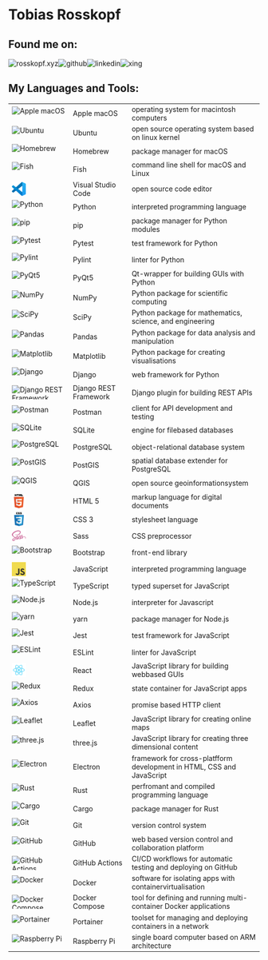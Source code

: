 # Tobias Rosskopf

## Found me on:
[<img align="left" height="28px" alt="rosskopf.xyz" src="http://upload.wikimedia.org/wikipedia/commons/thumb/c/c4/Globe_icon.svg/1200px-Globe_icon.svg.png"/>][website]
[<img align="left" height="28px" alt="github" src="https://upload.wikimedia.org/wikipedia/commons/thumb/9/91/Octicons-mark-github.svg/2048px-Octicons-mark-github.svg.png"/>][github]
[<img align="left" height="28px" alt="linkedin" src="https://upload.wikimedia.org/wikipedia/commons/thumb/0/01/LinkedIn_Logo.svg/291px-LinkedIn_Logo.svg.png"/>][linkedin]
[<img align="left" height="28px" alt="xing" src="https://w7.pngwing.com/pngs/374/219/png-transparent-logo-xing-expression-design-miscellaneous-angle-text-thumbnail.png"/>][xing]
<br />

## My Languages and Tools:

<table>
  <tr>
    <td><img align="left" alt="Apple macOS" height="28px" src="https://upload.wikimedia.org/wikipedia/commons/c/c9/Finder_Icon_macOS_Big_Sur.png" /></td>
    <td>Apple macOS</td>
    <td>operating system for macintosh computers</td>
  </tr>
  <tr>
    <td><img align="left" alt="Ubuntu" height="28px" src="https://assets.ubuntu.com/v1/29985a98-ubuntu-logo32.png" /></td>
    <td>Ubuntu</td>
    <td>open source operating system based on linux kernel</td>
  </tr>
  <tr>
    <td><img align="left" alt="Homebrew" height="28px" src="https://upload.wikimedia.org/wikipedia/commons/3/34/Homebrew_logo.png" /></td>
    <td>Homebrew</td>
    <td>package manager for macOS</td>
  </tr>
  <tr>
    <td><img align="left" alt="Fish" height="28px" src="https://fishshell.com/assets/img/Terminal_Logo_LCD_Small.png" /></td>
    <td>Fish</td>
    <td>command line shell for macOS and Linux</td>
  </tr>
  <tr>
    <td><img align="left" alt="Visual Studio Code" height="28px" src="https://raw.githubusercontent.com/github/explore/80688e429a7d4ef2fca1e82350fe8e3517d3494d/topics/visual-studio-code/visual-studio-code.png" /></td>
    <td>Visual Studio Code</td>
    <td>open source code editor</td>
  </tr>
  <tr>
    <td><img align="left" alt="Python" height="28px" src="https://upload.wikimedia.org/wikipedia/commons/c/c3/Python-logo-notext.svg" /></td>
    <td>Python</td>
    <td>interpreted programming language</td>
  </tr>
  <tr>
    <td><img align="left" alt="pip" height="28px" src="https://upload.wikimedia.org/wikipedia/commons/thumb/6/64/PyPI_logo.svg/1200px-PyPI_logo.svg.png" /></td>
    <td>pip</td>
    <td>package manager for Python modules</td>
  </tr>
  <tr>
    <td><img align="left" alt="Pytest" height="28px" src="https://docs.pytest.org/en/latest/_static/pytest_logo_curves.svg" /></td>
    <td>Pytest</td>
    <td>test framework for Python</td>
  </tr>
  <tr>
    <td><img align="left" alt="Pylint" height="28px" src="https://upload.wikimedia.org/wikipedia/commons/thumb/f/f1/Pylint_Logo_2018.svg/544px-Pylint_Logo_2018.svg.png" /></td>
    <td>Pylint</td>
    <td>linter for Python</td>
  </tr>
  <tr>
    <td><img align="left" alt="PyQt5" height="28px" src="https://upload.wikimedia.org/wikipedia/commons/thumb/e/e6/Python_and_Qt.svg/737px-Python_and_Qt.svg.png" /></td>
    <td>PyQt5</td>
    <td>Qt-wrapper for building GUIs with Python</td>
  </tr>
  <tr>
    <td><img align="left" alt="NumPy" height="28px" src="https://user-images.githubusercontent.com/50221806/86498201-a8bd8680-bd39-11ea-9d08-66b610a8dc01.png" /></td>
    <td>NumPy</td>
    <td>Python package for scientific computing</td>
  </tr>
  <tr>
    <td><img align="left" alt="SciPy" height="28px" src="https://upload.wikimedia.org/wikipedia/commons/thumb/b/b2/SCIPY_2.svg/512px-SCIPY_2.svg.png" /></td>
    <td>SciPy</td>
    <td>Python package for mathematics, science, and engineering</td>
  </tr>
  <tr>
    <td><img align="left" alt="Pandas" height="28px" src="https://pandas.pydata.org/static/img/pandas_mark.svg" /></td>
    <td>Pandas</td>
    <td>Python package for data analysis and manipulation</td>
  </tr>
  <tr>
    <td><img align="left" alt="Matplotlib" height="28px" src="https://upload.wikimedia.org/wikipedia/commons/thumb/0/01/Created_with_Matplotlib-logo.svg/2048px-Created_with_Matplotlib-logo.svg.png" /></td>
    <td>Matplotlib</td>
    <td>Python package for creating visualisations</td>
  </tr>
  <tr>
    <td><img align="left" alt="Django" height="28px" src="https://upload.wikimedia.org/wikipedia/de/thumb/0/0e/Django-logo.svg/2000px-Django-logo.svg.png" /></td>
    <td>Django</td>
    <td>web framework for Python</td>
  </tr>
  <tr>
    <td><img align="left" alt="Django REST Framework" height="28px" src="https://res.cloudinary.com/practicaldev/image/fetch/s--LIUQov36--/c_imagga_scale,f_auto,fl_progressive,h_420,q_auto,w_1000/https://dev-to-uploads.s3.amazonaws.com/i/p91vvc4ktmv42v7smvox.png" /></td>
    <td>Django REST Framework</td>
    <td>Django plugin for building REST APIs</td>
  </tr>
  <tr>
    <td><img align="left" alt="Postman" height="28px" src="https://seeklogo.com/images/P/postman-logo-F43375A2EB-seeklogo.com.png" /></td>
    <td>Postman</td>
    <td>client for API development and testing</td>
  </tr>
  <tr>
    <td><img align="left" alt="SQLite" height="28px" src="https://upload.wikimedia.org/wikipedia/commons/thumb/9/97/Sqlite-square-icon.svg/2048px-Sqlite-square-icon.svg.png" /></td>
    <td>SQLite</td>
    <td>engine for filebased databases</td>
  </tr>
  <tr>
    <td><img align="left" alt="PostgreSQL" height="28px" src="https://upload.wikimedia.org/wikipedia/de/thumb/4/4b/Postgresql.svg/1200px-Postgresql.svg.png" /></td>
    <td>PostgreSQL</td>
    <td>object-relational database system </td>
  </tr>
  <tr>
    <td><img align="left" alt="PostGIS" height="28px" src="https://live.osgeo.org/archive/6.0/_images/logo-PostGIS.png" /></td>
    <td>PostGIS</td>
    <td>spatial database extender for PostgreSQL</td>
  </tr>
  <tr>
    <td><img align="left" alt="QGIS" height="28px" src="https://upload.wikimedia.org/wikipedia/commons/thumb/9/91/QGIS_logo_new.svg/1200px-QGIS_logo_new.svg.png" /></td>
    <td>QGIS</td>
    <td>open source geoinformationsystem</td>
  </tr>
  <tr>
    <td><img align="left" alt="HTML5" height="28px" src="https://raw.githubusercontent.com/github/explore/80688e429a7d4ef2fca1e82350fe8e3517d3494d/topics/html/html.png" /></td>
    <td>HTML 5</td>
    <td>markup language for digital documents</td>
  </tr>
  <tr>
    <td><img align="left" alt="CSS3" height="28px" src="https://raw.githubusercontent.com/github/explore/80688e429a7d4ef2fca1e82350fe8e3517d3494d/topics/css/css.png" /></td>
    <td>CSS 3</td>
    <td>stylesheet language</td>
  </tr>
  <tr>
    <td><img align="left" alt="Sass" height="28px" src="https://raw.githubusercontent.com/github/explore/80688e429a7d4ef2fca1e82350fe8e3517d3494d/topics/sass/sass.png" /></td>
    <td>Sass</td>
    <td>CSS preprocessor</td>
  </tr>
  <tr>
    <td><img align="left" alt="Bootstrap" height="28px" src="https://upload.wikimedia.org/wikipedia/commons/thumb/b/b2/Bootstrap_logo.svg/2560px-Bootstrap_logo.svg.png" /></td>
    <td>Bootstrap</td>
    <td>front-end library</td>
  </tr>
  <tr>
    <td><img align="left" alt="JavaScript" height="28px" src="https://raw.githubusercontent.com/github/explore/80688e429a7d4ef2fca1e82350fe8e3517d3494d/topics/javascript/javascript.png" /></td>
    <td>JavaScript</td>
    <td>interpreted programming language</td>
  </tr>
  <tr>
    <td><img align="left" alt="TypeScript" height="28px" src="https://upload.wikimedia.org/wikipedia/commons/thumb/4/4c/Typescript_logo_2020.svg/1200px-Typescript_logo_2020.svg.png" /></td>
    <td>TypeScript</td>
    <td>typed superset for JavaScript</td>
  </tr>
  <tr>
    <td><img align="left" alt="Node.js" height="28px" src="https://upload.wikimedia.org/wikipedia/commons/thumb/d/d9/Node.js_logo.svg/1280px-Node.js_logo.svg.png" /></td>
    <td>Node.js</td>
    <td>interpreter for Javascript</td>
  </tr>
  <tr>
    <td><img align="left" alt="yarn" height="28px" src="https://seeklogo.com/images/Y/yarn-logo-F5E7A65FA2-seeklogo.com.png" /></td>
    <td>yarn</td>
    <td>package manager for Node.js</td>
  </tr>
  <tr>
    <td><img align="left" alt="Jest" height="28px" src="https://cdn.freebiesupply.com/logos/large/2x/jest-logo-png-transparent.png" /></td>
    <td>Jest</td>
    <td>test framework for JavaScript</td>
  </tr>
  <tr>
    <td><img align="left" alt="ESLint" height="28px" src="https://upload.wikimedia.org/wikipedia/commons/thumb/e/e3/ESLint_logo.svg/324px-ESLint_logo.svg.png" /></td>
    <td>ESLint</td>
    <td>linter for JavaScript</td>
  </tr>
  <tr>
    <td><img align="left" alt="React" height="28px" src="https://raw.githubusercontent.com/github/explore/80688e429a7d4ef2fca1e82350fe8e3517d3494d/topics/react/react.png" /></td>
    <td>React</td>
    <td>JavaScript library for building webbased GUIs</td>
  </tr>
  <tr>
    <td><img align="left" alt="Redux" height="28px" src="https://upload.wikimedia.org/wikipedia/commons/4/49/Redux.png" /></td>
    <td>Redux</td>
    <td>state container for JavaScript apps</td>
  </tr>
  <tr>
    <td><img align="left" alt="Axios" height="28px" src="https://user-images.githubusercontent.com/8939680/57233882-20344080-6fe5-11e9-9086-d20a955bed59.png" /></td>
    <td>Axios</td>
    <td>promise based HTTP client </td>
  </tr>
  <tr>
    <td><img align="left" alt="Leaflet" height="28px" src="https://upload.wikimedia.org/wikipedia/commons/thumb/1/13/Leaflet_logo.svg/1200px-Leaflet_logo.svg.png" /></td>
    <td>Leaflet</td>
    <td>JavaScript library for creating online maps</td>
  </tr>
  <tr>
    <td><img align="left" alt="three.js" height="28px" src="https://discoverthreejs.com/images/app-logos/forum.png" /></td>
    <td>three.js</td>
    <td>JavaScript library for creating three dimensional content</td>
  </tr>
  <tr>
    <td><img align="left" alt="Electron" height="28px" src="https://upload.wikimedia.org/wikipedia/commons/thumb/9/91/Electron_Software_Framework_Logo.svg/1200px-Electron_Software_Framework_Logo.svg.png" /></td>
    <td>Electron</td>
    <td>framework for cross-platfform development in HTML, CSS and JavaScript</td>
  </tr>
  <tr>
    <td><img align="left" alt="Rust" height="28px" src="https://upload.wikimedia.org/wikipedia/commons/thumb/d/d5/Rust_programming_language_black_logo.svg/2048px-Rust_programming_language_black_logo.svg.png" /></td>
    <td>Rust</td>
    <td>perfromant and compiled programming language</td>
  </tr>
  <tr>
    <td><img align="left" alt="Cargo" height="28px" src="https://doc.rust-lang.org/cargo/images/Cargo-Logo-Small.png" /></td>
    <td>Cargo</td>
    <td>package manager for Rust</td>
  </tr>
  <tr>
    <td><img align="left" alt="Git" height="28px" src="https://git-scm.com/images/logos/downloads/Git-Icon-1788C.png" /></td>
    <td>Git</td>
    <td>version control system</td>
  </tr>
  <tr>
    <td><img align="left" alt="GitHub" height="28px" src="https://upload.wikimedia.org/wikipedia/commons/thumb/9/91/Octicons-mark-github.svg/2048px-Octicons-mark-github.svg.png" /></td>
    <td>GitHub</td>
    <td>web based version control and collaboration platform</td>
  </tr>
  <tr>
    <td><img align="left" alt="GitHub Actions" height="28px" src="https://avatars.githubusercontent.com/u/44036562?s=280&v=4" /></td>
    <td>GitHub Actions</td>
    <td>CI/CD workflows for automatic testing and deploying on GitHub</td>
  </tr>
  <tr>
    <td><img align="left" alt="Docker" height="28px" src="https://www.docker.com/sites/default/files/d8/2019-07/vertical-logo-monochromatic.png" /></td>
    <td>Docker</td>
    <td>software for isolating apps with containervirtualisation</td>
  </tr>
  <tr>
    <td><img align="left" alt="Docker Compose" height="28px" src="https://www.willhoeft-it.com/images/posts/2016-04-compose.png" /></td>
    <td>Docker Compose</td>
    <td>tool for defining and running multi-container Docker applications</td>
  </tr>
  <tr>
    <td><img align="left" alt="Portainer" height="28px" src="https://www.diytechguru.com/wp-content/uploads/2020/11/Post-6-Portainer-Logo.png" /></td>
    <td>Portainer</td>
    <td>toolset for managing and deploying containers in a network</td>
  </tr>
  <tr>
    <td><img align="left" alt="Raspberry Pi" height="28px" src="https://upload.wikimedia.org/wikipedia/de/thumb/c/cb/Raspberry_Pi_Logo.svg/2000px-Raspberry_Pi_Logo.svg.png" /></td>
    <td>Raspberry Pi</td>
    <td>single board computer based on ARM architecture</td>
  </tr>
<table>


[website]: https://www.rosskopf.xyz
[github]: https://www.github.com/tobiasrosskopf
[linkedin]: https://www.linkedin.com/in/tobias-rosskopf-85b9051b/
[xing]: https://www.xing.com/profile/Tobias_Rosskopf

[rust]: https://www.rust-lang.org
[cypress]: https://www.cypress.io
[dockerswarm]: https://docs.docker.com/engine/swarm/
[radolan2map]: https://gitlab.com/Weatherman_/radolan2map/-/wikis/home
